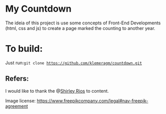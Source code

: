 <h1>My Countdown</h1>

<p> The ideia of this project is use some concepts of Front-End Developments (html, css and js) to create a page marked the counting to another year.</p>

<h1>To build:</h1>

Just run:<code>git clone https://github.com/klemeragm/countdown.git</code>

<h2>Refers:</h2> I would like to thank the @<a href="https://github.com/ShirleyR12/">Shirley Rios<a/> to content. 

Image license: https://www.freepikcompany.com/legal#nav-freepik-agreement
